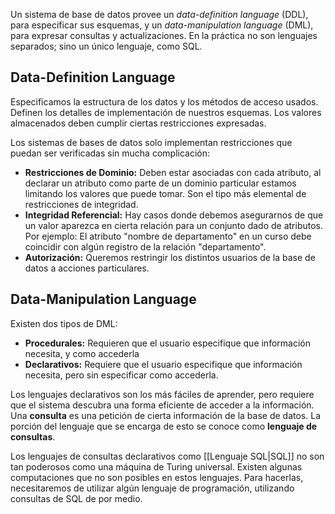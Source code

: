 Un sistema de base de datos provee un *data-definition language* (DDL), para especificar sus esquemas, y un *data-manipulation language* (DML), para expresar consultas y actualizaciones. En la práctica no son lenguajes separados; sino un único lenguaje, como SQL.

## Data-Definition Language

Especificamos la estructura de los datos y los métodos de acceso usados. Definen los detalles de implementación de nuestros esquemas. Los valores almacenados deben cumplir ciertas restricciones expresadas.

Los sistemas de bases de datos solo implementan restricciones que puedan ser verificadas sin mucha complicación:

- **Restricciones de Dominio:** Deben estar asociadas con cada atributo, al declarar un atributo como parte de un dominio particular estamos limitando los valores que puede tomar. Son el tipo más elemental de restricciones de integridad.
- **Integridad Referencial:** Hay casos donde debemos asegurarnos de que un valor aparezca en cierta relación para un conjunto dado de atributos. Por ejemplo: El atributo "nombre de departamento" en un curso debe coincidir con algún registro de la relación "departamento".
- **Autorización:** Queremos restringir los distintos usuarios de la base de datos a acciones particulares.

## Data-Manipulation Language

Existen dos tipos de DML:

- **Procedurales:** Requieren que el usuario especifique que información necesita, y como accederla
- **Declarativos:** Requiere que el usuario especifique que información necesita, pero sin especificar como accederla.

Los lenguajes declarativos son los más fáciles de aprender, pero requiere que el sistema descubra una forma eficiente de acceder a la información. Una **consulta** es una petición de cierta información de la base de datos. La porción del lenguaje que se encarga de esto se conoce como **lenguaje de consultas**.

Los lenguajes de consultas declarativos como [[Lenguaje SQL|SQL]] no son tan poderosos como una máquina de Turing universal. Existen algunas computaciones que no son posibles en estos lenguajes. Para hacerlas, necesitaremos de utilizar algún lenguaje de programación, utilizando consultas de SQL de por medio.

